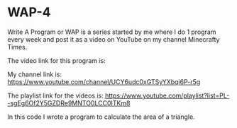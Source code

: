 # WAP-4
Write A Program or WAP is a series started by me where I do 1 program every week and post it as a video on YouTube on my channel Minecrafty Times. 

The video link for this program is:


My channel link is:
https://www.youtube.com/channel/UCY6udc0xGTSyYXbqi6P-r5g

The playlist link for the videos is:
https://www.youtube.com/playlist?list=PL--sgEg6Of2Y5GZDRe9MNTO0LCC0ITKm8

In this code I wrote a program to calculate the area of a triangle.
